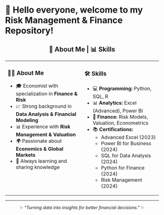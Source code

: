 # 👋 Hello everyone, welcome to my Risk Management & Finance Repository!  

<div align="center">
  <h2>🚀 About Me | 📊 Skills</h2>
</div>

<table>
<tr>
<td width="50%" valign="top">

### 👨‍💻 About Me  
- 🎓 Economist with specialization in **Finance & Risk**  
- 📈 Strong background in **Data Analysis & Financial Modeling**  
- 📊 Experience with **Risk Management & Valuation**  
- 🌍 Passionate about **Economics & Global Markets**  
- 🚀 Always learning and sharing knowledge  

</td>
<td width="50%" valign="top">

### 🛠️ Skills  
- 💻 **Programming:** Python, SQL, R  
- 📊 **Analytics:** Excel (Advanced), Power BI  
- 🧮 **Finance:** Risk Models, Valuation, Econometrics  
- 📚 **Certifications:**  
  - Advanced Excel (2023)  
  - Power BI for Business (2024)  
  - SQL for Data Analysis (2024)  
  - Python for Finance (2024)  
  - Risk Management (2024)  

</td>
</tr>
</table>

---

<div align="center">
  
✨ *“Turning data into insights for better financial decisions.”* ✨  

</div>
